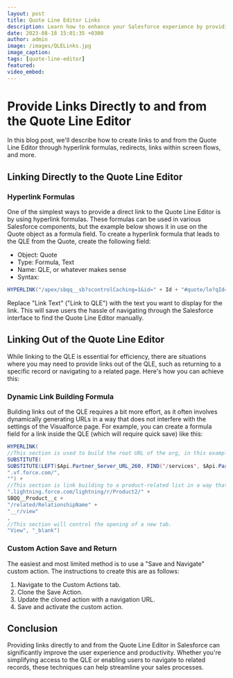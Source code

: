 ```yaml
---
layout: post
title: Quote Line Editor Links
description: Learn how to enhance your Salesforce experience by providing direct links to and from the Quote Line Editor (QLE). Streamline your sales processes, save time, and improve user productivity with hyperlink formulas, redirects, dynamic link building, and screen flows. 
date: 2023-08-18 15:01:35 +0300
author: admin
image: /images/QLELinks.jpg
image_caption: 
tags: [quote-line-editor]
featured:
video_embed: 
---
```

# Provide Links Directly to and from the Quote Line Editor

In this blog post, we'll describe how to create links to and from the Quote Line Editor through hyperlink formulas, redirects, links within screen flows, and more.

## Linking Directly to the Quote Line Editor

### Hyperlink Formulas
One of the simplest ways to provide a direct link to the Quote Line Editor is by using hyperlink formulas. These formulas can be used in various Salesforce components, but the example below shows it in use on the Quote object as a formula field. To create a hyperlink formula that leads to the QLE from the Quote, create the following field:

- Object: Quote
- Type: Formula, Text
- Name: QLE, or whatever makes sense
- Syntax:

```java
HYPERLINK("/apex/sbqq__sb?scontrolCaching=1&id=" + Id + "#quote/le?qId=" + Id, "Link to QLE")
```

Replace "Link Text" ("Link to QLE") with the text you want to display for the link. This will save users the hassle of navigating through the Salesforce interface to find the Quote Line Editor manually.

## Linking Out of the Quote Line Editor

While linking to the QLE is essential for efficiency, there are situations where you may need to provide links out of the QLE, such as returning to a specific record or navigating to a related page. Here's how you can achieve this:

### Dynamic Link Building Formula
Building links out of the QLE requires a bit more effort, as it often involves dynamically generating URLs in a way that does not interfere with the settings of the Visualforce page. For example, you can create a formula field for a link inside the QLE (which will require quick save) like this:

```java
HYPERLINK(
//This section is used to build the root URL of the org, in this example when the formula finds "--sbqq," it will remove the rest of the URL. I suggest you adjust this part to fit your org's namespace or use another method to provide the root URL of the org.
SUBSTITUTE(
SUBSTITUTE(LEFT($Api.Partner_Server_URL_260, FIND('/services', $Api.Partner_Server_URL_260)), "--sbqq", ""),
".vf.force.com/",
"") +
//This section is link building to a product-related list in a way that does not interfere with how links are rendered in the QLE.
".lightning.force.com/lightning/r/Product2/" +
SBQQ__Product__c +
"/related/RelationshipName" +
"__r/view"
,
//This section will control the opening of a new tab.
"View", "_blank")
```

### Custom Action Save and Return
The easiest and most limited method is to use a "Save and Navigate" custom action. The instructions to create this are as follows:
1. Navigate to the Custom Actions tab.
2. Clone the Save Action.
3. Update the cloned action with a navigation URL.
4. Save and activate the custom action.

## Conclusion

Providing links directly to and from the Quote Line Editor in Salesforce can significantly improve the user experience and productivity. Whether you're simplifying access to the QLE or enabling users to navigate to related records, these techniques can help streamline your sales processes.
